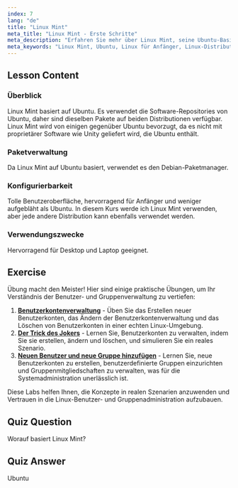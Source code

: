 ```yaml
---
index: 7
lang: "de"
title: "Linux Mint"
meta_title: "Linux Mint - Erste Schritte"
meta_description: "Erfahren Sie mehr über Linux Mint, seine Ubuntu-Basis, Paketverwaltung und warum es sich hervorragend für Anfänger eignet. Entdecken Sie seine Funktionen und wie Sie noch heute loslegen können!"
meta_keywords: "Linux Mint, Ubuntu, Linux für Anfänger, Linux-Distribution, Linux-Tutorial, Debian-Paketmanager, Linux-Anleitung"
---
```


## Lesson Content

### Überblick

Linux Mint basiert auf Ubuntu. Es verwendet die Software-Repositories von Ubuntu, daher sind dieselben Pakete auf beiden Distributionen verfügbar. Linux Mint wird von einigen gegenüber Ubuntu bevorzugt, da es nicht mit proprietärer Software wie Unity geliefert wird, die Ubuntu enthält.

### Paketverwaltung

Da Linux Mint auf Ubuntu basiert, verwendet es den Debian-Paketmanager.

### Konfigurierbarkeit

Tolle Benutzeroberfläche, hervorragend für Anfänger und weniger aufgebläht als Ubuntu. In diesem Kurs werde ich Linux Mint verwenden, aber jede andere Distribution kann ebenfalls verwendet werden.

### Verwendungszwecke

Hervorragend für Desktop und Laptop geeignet.

## Exercise

Übung macht den Meister! Hier sind einige praktische Übungen, um Ihr Verständnis der Benutzer- und Gruppenverwaltung zu vertiefen:

1. **[Benutzerkontenverwaltung](https://labex.io/de/labs/linux-user-account-management-49)** - Üben Sie das Erstellen neuer Benutzerkonten, das Ändern der Benutzerkontenverwaltung und das Löschen von Benutzerkonten in einer echten Linux-Umgebung.
2. **[Der Trick des Jokers](https://labex.io/de/labs/linux-the-joker-s-trick-270247)** - Lernen Sie, Benutzerkonten zu verwalten, indem Sie sie erstellen, ändern und löschen, und simulieren Sie ein reales Szenario.
3. **[Neuen Benutzer und neue Gruppe hinzufügen](https://labex.io/de/labs/linux-add-new-user-and-group-17987)** - Lernen Sie, neue Benutzerkonten zu erstellen, benutzerdefinierte Gruppen einzurichten und Gruppenmitgliedschaften zu verwalten, was für die Systemadministration unerlässlich ist.

Diese Labs helfen Ihnen, die Konzepte in realen Szenarien anzuwenden und Vertrauen in die Linux-Benutzer- und Gruppenadministration aufzubauen.

## Quiz Question

Worauf basiert Linux Mint?

## Quiz Answer

Ubuntu